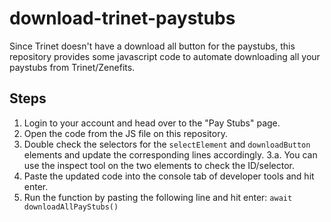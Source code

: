 # download-trinet-paystubs
Since Trinet doesn't have a download all button for the paystubs, this repository provides some javascript code to automate downloading all your paystubs from Trinet/Zenefits.

## Steps
1. Login to your account and head over to the "Pay Stubs" page.
2. Open the code from the JS file on this repository.
3. Double check the selectors for the `selectElement` and `downloadButton` elements and update the corresponding lines accordingly.
  3.a. You can use the inspect tool on the two elements to check the ID/selector.   
5. Paste the updated code into the console tab of developer tools and hit enter.
6. Run the function by pasting the following line and hit enter:
   `await downloadAllPayStubs()`

